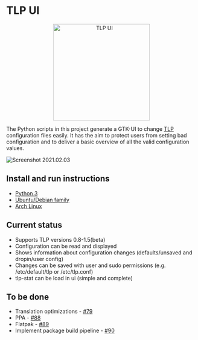 # TLP UI

<p align="center">
    <img src="https://raw.githubusercontent.com/d4nj1/TLPUI/master/tlpui/icons/themeable/hicolor/scalable/apps/tlpui.svg" alt="TLP UI" width="256">
</p>

The Python scripts in this project generate a GTK-UI to change [TLP](https://github.com/linrunner/TLP) configuration files easily.
It has the aim to protect users from setting bad configuration and to deliver a basic overview of all the valid configuration values.

![Screenshot 2021.02.03](https://raw.githubusercontent.com/d4nj1/TLPUI/master/screenshot.png)

## Install and run instructions

* [Python 3](https://github.com/d4nj1/TLPUI/wiki/Install-instructions#python-3)
* [Ubuntu/Debian family](https://github.com/d4nj1/TLPUI/wiki/Install-instructions#ubuntudebian-family)
* [Arch Linux](https://github.com/d4nj1/TLPUI/wiki/Install-instructions#arch-linux)

## Current status

* Supports TLP versions 0.8-1.5(beta)
* Configuration can be read and displayed
* Shows information about configuration changes (defaults/unsaved and dropin/user config)
* Changes can be saved with user and sudo permissions (e.g. /etc/default/tlp or /etc/tlp.conf)
* tlp-stat can be load in ui (simple and complete)

## To be done

* Translation optimizations - [#79](https://github.com/d4nj1/TLPUI/issues/79)
* PPA - [#88](https://github.com/d4nj1/TLPUI/issues/88)
* Flatpak - [#89](https://github.com/d4nj1/TLPUI/issues/89)
* Implement package build pipeline - [#90](https://github.com/d4nj1/TLPUI/issues/90)
